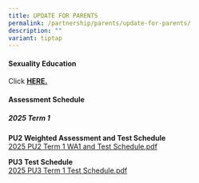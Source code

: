 ```yaml
---
title: UPDATE FOR PARENTS
permalink: /partnership/parents/update-for-parents/
description: ""
variant: tiptap
---
```

<h4><strong>Sexuality Education</strong></h4>
<p>Click&nbsp;<strong><a href="/mi-experience/key-programmes/character-and-citizenship-education/sexuality-education" rel="noopener" target="_blank">HERE.</a></strong>
</p>
<h4><strong>Assessment Schedule</strong></h4>
<h5><strong>2025 Term 1</strong></h5>
<p><strong>PU2 Weighted Assessment and Test Schedule <br></strong><a href="/files/2025_PU2_WA1___CT1.pdf" rel="noopener nofollow" target="_blank">2025 PU2 Term 1 WA1 and Test Schedule.pdf</a>
</p>
<p><strong>PU3 Test Schedule <br></strong><a href="/files/2025_PU3_CT1.pdf" rel="noopener nofollow" target="_blank">2025 PU3 Term 1 Test Schedule.pdf</a>
</p>
<p></p>